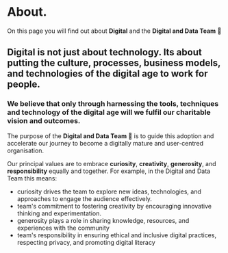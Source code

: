 # About.

On this page you will find out about **Digital** and the **Digital and Data Team** 🦄

## Digital is not just about technology. Its about putting the culture, processes, business models, and technologies of the digital age to work for people.

### We believe that only through harnessing the tools, techniques and technology of the digital age will we fulfil our charitable vision and outcomes.

The purpose of the **Digital and Data Team** 🦄 is to guide this adoption and accelerate our journey to become a digitally mature and user-centred organisation.

Our principal values are to embrace **curiosity**, **creativity**, **generosity**, and **responsibility** equally and together. For example, in the Digital and Data Team this means:

- curiosity drives the team to explore new ideas, technologies, and approaches to engage the audience effectively.
- team's commitment to fostering creativity by encouraging innovative thinking and experimentation.
-  generosity plays a role in sharing knowledge, resources, and experiences with the community
- team's responsibility in ensuring ethical and inclusive digital practices, respecting privacy, and promoting digital literacy



